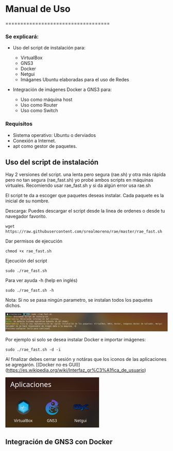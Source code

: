 # Manual de Uso
===================================

### Se explicará:
- Uso del script de instalación para:
	* VirtualBox
	* GNS3
	* Docker
	* Netgui
	* Imáganes Ubuntu elaboradas para el uso de Redes

- Integración de imágenes Docker a GNS3 para:
	* Uso como máquina host
	* Uso como Router
	* Uso como Switch

### Requisitos
* Sistema operativo: Ubuntu o derviados 
* Conexión a Internet.
* apt como gestor de paquetes.

## Uso del script de instalación
Hay 2 versiones del script. una lenta pero segura (rae.sh) y otra más rápida pero no tan segura (rae_fast.sh) yo probé ambos scripts en máquinas virtuales. Recomiendo usar rae_fast.sh y si da algún error usa rae.sh

El script te da a escoger que paquetes deseas instalar. Cada paquete es la inicial de su nombre.

Descarga:
Puedes descargar el script desde la línea de ordenes o desde tu navegador favorito.

```
wget https://raw.githubusercontent.com/srealmoreno/rae/master/rae_fast.sh
```

Dar permisos de ejecución
```
chmod +x rae_fast.sh
```

Ejecución del script
```
sudo ./rae_fast.sh
```

Para ver ayuda -h (help en inglés)
```
sudo ./rae_fast.sh -h
```

Nota: Si no se pasa ningún parametro, se  instalan todos los paquetes dichos.

<img src="/.assets/ejemplo_1.png"/>

Por ejemplo si solo se desea instalar Docker e importar imágenes:

```
sudo ./rae_fast.sh -d -i
```

Al finalizar debes cerrar sesión y notáras que los iconos de las aplicaciones se agregarón. [(Docker no es GUI)] (https://es.wikipedia.org/wiki/Interfaz_gr%C3%A1fica_de_usuario)

<img src="/.assets/ejemplo_2.png"/>

## Integración de GNS3 con Docker 